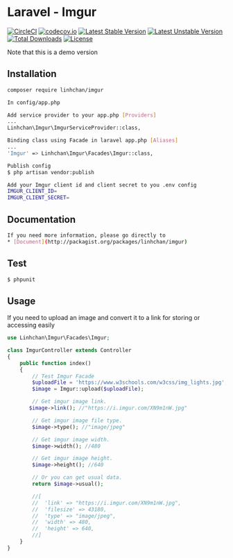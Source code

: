 Laravel - Imgur 
=======
[![CircleCI](https://circleci.com/gh/LinhChan97/Laravel-Imgur.svg?style=svg)](https://circleci.com/gh/LinhChan97/Laravel-Imgur)
[![codecov.io](https://codecov.io/gh/linhchan97/laravel-imgur/branch/master/graphs/badge.svg?branch=master)](https://codecov.io/gh/LinhChan97/Laravel-Imgur/branch/master)
[![Latest Stable Version](https://poser.pugx.org/linhchan/imgur/v/stable)](https://packagist.org/packages/linhchan/imgur)
[![Latest Unstable Version](https://poser.pugx.org/linhchan/imgur/v/unstable)](https://packagist.org/packages/linhchan/imgur)
[![Total Downloads](https://poser.pugx.org/linhchan/imgur/downloads)](https://packagist.org/packages/linhchan/imgur)
[![License](https://poser.pugx.org/linhchan/imgur/license)](https://packagist.org/packages/linhchan/imgur)



Note that this is a demo version

Installation
------------

```bash
composer require linhchan/imgur
```

```bash
In config/app.php

Add service provider to your app.php [Providers]
...
Linhchan\Imgur\ImgurServiceProvider::class,

Binding class using Facade in laravel app.php [Aliases]
...
'Imgur' => Linhchan\Imgur\Facades\Imgur::class,
```

```bash
Publish config 
$ php artisan vendor:publish
```

```bash
Add your Imgur client id and client secret to you .env config
IMGUR_CLIENT_ID=
IMGUR_CLIENT_SECRET=
```
Documentation
------------

```bash
If you need more information, please go directly to 
* [Document](http://packagist.org/packages/linhchan/imgur)
``` 

Test
------------

```bash
$ phpunit
```


Usage
-----

If you need to upload an image and convert it to a link for storing or accessing easily

```php
use Linhchan\Imgur\Facades\Imgur;

class ImgurController extends Controller
{
    public function index()
    {
        // Test Imgur Facade
        $uploadFile = 'https://www.w3schools.com/w3css/img_lights.jpg';
        $image = Imgur::upload($uploadFile);

        // Get imgur image link.
       $image->link(); //"https://i.imgur.com/XN9m1nW.jpg"

        // Get imgur image file type.
        $image->type(); //"image/jpeg"

        // Get imgur image width.
        $image->width(); //480

        // Get imgur image height.
        $image->height(); //640

        // Or you can get usual data.
        return $image->usual();

        //[
        //  'link' => "https://i.imgur.com/XN9m1nW.jpg",
        //  'filesize' => 43180,
        //  'type' => "image/jpeg",
        //  'width' => 480,
        //  'height' => 640,
        //]
    }
}

